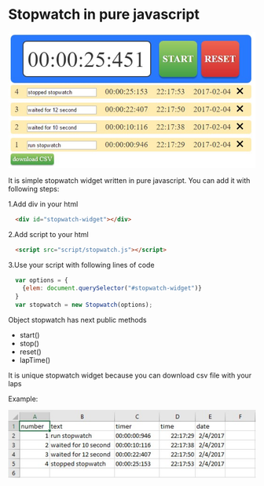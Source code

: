 # Stopwatch in pure javascript

![Alt text](stopwatch_screen.jpg?raw=true "widget stopwatch")

It is simple stopwatch widget written in pure javascript. You can add it with following steps:

1.Add div in your html

```html
  <div id="stopwatch-widget"></div>
```

2.Add script to your html

```html
  <script src="script/stopwatch.js"></script>
```
3.Use your script with following lines of code

```javascript
  var options = {
    {elem: document.querySelector("#stopwatch-widget")}
  }
  var stopwatch = new Stopwatch(options);
```
Object stopwatch has next public methods

* start()
* stop()
* reset()
* lapTime()

It is unique stopwatch widget because you can download csv file with your laps

Example:

![Alt text](stopwatch_csv_screen.jpg?raw=true "widget stopwatch")
